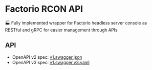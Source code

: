# Factorio RCON API

🏭 Fully implemented wrapper for Factorio headless server console as RESTful and gRPC for easier management through APIs

## API

- OpenAPI v2 spec: [v1.swagger.json](https://github.com/nekomeowww/stdserve/blob/main/apis/stdserveapi/v1/v1.swagger.json)
- OpenAPI v3 spec: [v1.swagger.v3.yaml](https://github.com/nekomeowww/stdserve/blob/main/apis/stdserveapi/v1/v1.swagger.v3.yaml)
